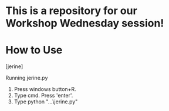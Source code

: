 # This is a repository for our Workshop Wednesday session!

# How to Use

[jerine]

Running jerine.py
1. Press windows button+R.
2. Type cmd. Press 'enter'.
3. Type python "...\jerine.py"
